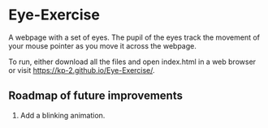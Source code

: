 # Eye-Exercise
A webpage with a set of eyes. The pupil of the eyes track the movement of your mouse pointer as you move it across the webpage.

To run, either download all the files and open index.html in a web browser or visit https://kp-2.github.io/Eye-Exercise/.

## Roadmap of future improvements
1. Add a blinking animation.
